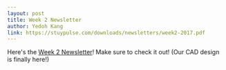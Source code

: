 ```yaml
---
layout: post
title: Week 2 Newsletter
author: Yedoh Kang
link: https://stuypulse.com/downloads/newsletters/week2-2017.pdf
---
```

Here's the [Week 2 Newsletter](/downloads/newsletters/week2-2017.pdf)! Make sure to check it out! (Our CAD design is finally here!)
